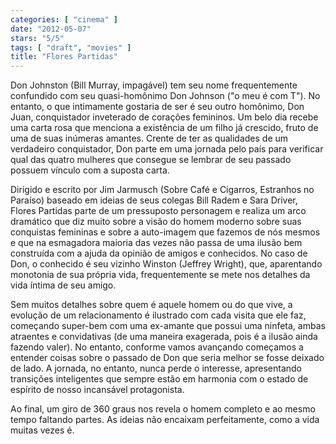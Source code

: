 ```yaml
---
categories: [ "cinema" ]
date: "2012-05-07"
stars: "5/5"
tags: [ "draft", "movies" ]
title: "Flores Partidas"
---
```

Don Johnston (Bill Murray, impagável) tem seu nome frequentemente
confundido com seu quasi-homônimo Don Johnson ("o meu é com T"). No
entanto, o que intimamente gostaria de ser é seu outro homônimo,
Don Juan, conquistador inveterado de corações femininos. Um belo dia
recebe uma carta rosa que menciona a existência de um filho já crescido,
fruto de uma de suas inúmeras amantes. Crente de ter as qualidades de
um verdadeiro conquistador, Don parte em uma jornada pelo país para
verificar qual das quatro mulheres que consegue se lembrar de seu passado
possuem vínculo com a suposta carta.

Dirigido e escrito por Jim Jarmusch (Sobre Café e Cigarros, Estranhos
no Paraíso) baseado em ideias de seus colegas Bill Radem e Sara Driver,
Flores Partidas parte de um pressuposto personagem e realiza um arco
dramático que diz muito sobre a visão do homem moderno sobre suas
conquistas femininas e sobre a auto-imagem que fazemos de nós mesmos
e que na esmagadora maioria das vezes não passa de uma ilusão bem
construída com a ajuda da opinião de amigos e conhecidos. No caso de
Don, o conhecido é seu vizinho Winston (Jeffrey Wright), que, aparentando
monotonia de sua própria vida, frequentemente se mete nos detalhes da
vida íntima de seu amigo.

Sem muitos detalhes sobre quem é aquele homem ou do que vive, a
evolução de um relacionamento é ilustrado com cada visita que ele
faz, começando super-bem com uma ex-amante que possui uma ninfeta,
ambas atraentes e convidativas (de uma maneira exagerada, pois é a
ilusão ainda fazendo valer). No entanto, conforme vamos avançando
começamos a entender coisas sobre o passado de Don que seria melhor se
fosse deixado de lado. A jornada, no entanto, nunca perde o interesse,
apresentando transições inteligentes que sempre estão em harmonia
com o estado de espírito de nosso incansável protagonista.

Ao final, um giro de 360 graus nos revela o homem completo e ao mesmo
tempo faltando partes. As ideias não encaixam perfeitamente, como a
vida muitas vezes é.

